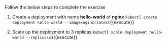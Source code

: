Follow the below steps to complete the exercise
1. Create a deployment with name <b>hello-world</b> of <b>nginx</b>
`kubectl create deployment hello-world --image=nginx:latest`{{execute}}

2. Scale up the deployment to 3 replicas
`kubectl scale deployment hello-world --replicas=3`{{execute}}
